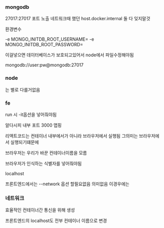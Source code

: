 ### mongodb

27017:27017 포트 노출
네트워크때 했던 host.docker.internal
둘 다 잊지말것

환경변수

-e MONGO_INITDB_ROOT_USERNAME=
-e MONGO_INITDB_ROOT_PASSWORD=

이걸넣으면 데이터베이스가 보호되고있어서 node에서 파일수정해야됨

mongodb://user:pw@mongodb:27017

### node

는 별로 다를거없음

### fe

run 시 -it옵션을 넣어줘야됨

알다시피 내부 포트 3000 맵핑

리액트코드는 컨테이너 내부에서가 아니라 브라우저에서 실행됨 그의미는 브라우저에서 실행되기떄문에

브라우저는 우리가 바꾼 컨테이너이름을 모름

브라우저가 인식하는 식별자를 넣어줘야됨

localhost

프론트엔드에서는 --network 옵션 할필요없음 의미없음 이경우에는

### 네트워크

효율적인 컨테이너간 통신을 위해 생성

프론트엔드의 localhost도 전부 컨테이너 이름으로 변경
